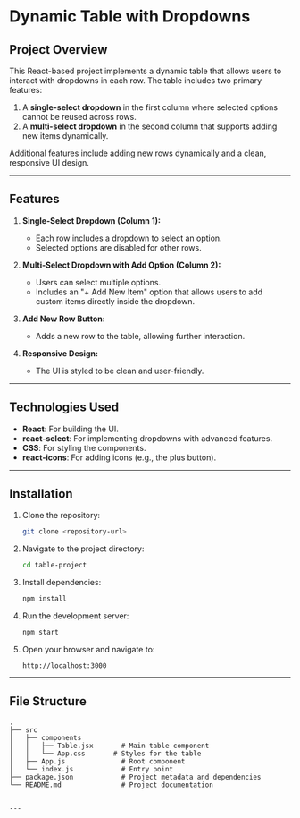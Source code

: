 # Dynamic Table with Dropdowns

## Project Overview
This React-based project implements a dynamic table that allows users to interact with dropdowns in each row. The table includes two primary features:
1. A **single-select dropdown** in the first column where selected options cannot be reused across rows.
2. A **multi-select dropdown** in the second column that supports adding new items dynamically.

Additional features include adding new rows dynamically and a clean, responsive UI design.

---

## Features

1. **Single-Select Dropdown (Column 1):**
   - Each row includes a dropdown to select an option.
   - Selected options are disabled for other rows.

2. **Multi-Select Dropdown with Add Option (Column 2):**
   - Users can select multiple options.
   - Includes an "+ Add New Item" option that allows users to add custom items directly inside the dropdown.

3. **Add New Row Button:**
   - Adds a new row to the table, allowing further interaction.

4. **Responsive Design:**
   - The UI is styled to be clean and user-friendly.

---

## Technologies Used

- **React**: For building the UI.
- **react-select**: For implementing dropdowns with advanced features.
- **CSS**: For styling the components.
- **react-icons**: For adding icons (e.g., the plus button).

---

## Installation

1. Clone the repository:
   ```bash
   git clone <repository-url>
   ```

2. Navigate to the project directory:
   ```bash
   cd table-project
   ```

3. Install dependencies:
   ```bash
   npm install
   ```

4. Run the development server:
   ```bash
   npm start
   ```

5. Open your browser and navigate to:
   ```
   http://localhost:3000
   ```

---

## File Structure
```
.
├── src
│   ├── components
│   │   ├── Table.jsx       # Main table component
│   │   └── App.css       # Styles for the table
│   ├── App.js              # Root component
│   └── index.js            # Entry point
├── package.json            # Project metadata and dependencies
└── README.md               # Project documentation


---



